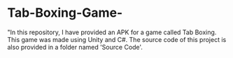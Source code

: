 # Tab-Boxing-Game-
"In this repository, I have provided an APK for a game called Tab Boxing. 
This game was made using Unity and C#. 
The source code of this project is also provided in a folder named 'Source Code'.
